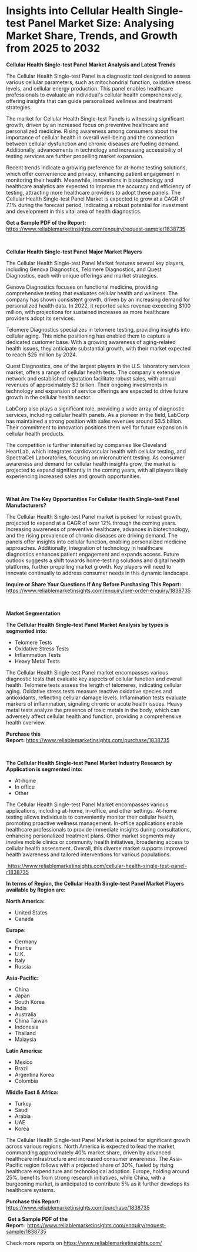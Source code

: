 <p><h1>Insights into Cellular Health Single-test Panel Market Size: Analysing Market Share, Trends, and Growth from 2025 to 2032</h1></p><p><strong>Cellular Health Single-test Panel Market Analysis and Latest Trends</strong></p>
<p><p>The Cellular Health Single-test Panel is a diagnostic tool designed to assess various cellular parameters, such as mitochondrial function, oxidative stress levels, and cellular energy production. This panel enables healthcare professionals to evaluate an individual's cellular health comprehensively, offering insights that can guide personalized wellness and treatment strategies. </p><p>The market for Cellular Health Single-test Panels is witnessing significant growth, driven by an increased focus on preventive healthcare and personalized medicine. Rising awareness among consumers about the importance of cellular health in overall well-being and the connection between cellular dysfunction and chronic diseases are fueling demand. Additionally, advancements in technology and increasing accessibility of testing services are further propelling market expansion. </p><p>Recent trends indicate a growing preference for at-home testing solutions, which offer convenience and privacy, enhancing patient engagement in monitoring their health. Meanwhile, innovations in biotechnology and healthcare analytics are expected to improve the accuracy and efficiency of testing, attracting more healthcare providers to adopt these panels. The Cellular Health Single-test Panel Market is expected to grow at a CAGR of 7.1% during the forecast period, indicating a robust potential for investment and development in this vital area of health diagnostics.</p></p>
<p><strong>Get a Sample PDF of the Report:&nbsp;</strong> <a href="https://www.reliablemarketinsights.com/enquiry/request-sample/1838735?utm_campaign=3224&utm_medium=2&utm_source=Github&utm_content=ia&utm_term=05032025&utm_id=cellular-health-single-test-panel">https://www.reliablemarketinsights.com/enquiry/request-sample/1838735</a></p>
<p>&nbsp;</p>
<p><strong>Cellular Health Single-test Panel Major Market Players</strong></p>
<p><p>The Cellular Health Single-test Panel Market features several key players, including Genova Diagnostics, Telomere Diagnostics, and Quest Diagnostics, each with unique offerings and market strategies. </p><p>Genova Diagnostics focuses on functional medicine, providing comprehensive testing that evaluates cellular health and wellness. The company has shown consistent growth, driven by an increasing demand for personalized health data. In 2022, it reported sales revenue exceeding $100 million, with projections for sustained increases as more healthcare providers adopt its services.</p><p>Telomere Diagnostics specializes in telomere testing, providing insights into cellular aging. This niche positioning has enabled them to capture a dedicated customer base. With a growing awareness of aging-related health issues, they anticipate substantial growth, with their market expected to reach $25 million by 2024.</p><p>Quest Diagnostics, one of the largest players in the U.S. laboratory services market, offers a range of cellular health tests. The company's extensive network and established reputation facilitate robust sales, with annual revenues of approximately $3 billion. Their ongoing investments in technology and expansion of service offerings are expected to drive future growth in the cellular health sector.</p><p>LabCorp also plays a significant role, providing a wide array of diagnostic services, including cellular health panels. As a pioneer in the field, LabCorp has maintained a strong position with sales revenues around $3.5 billion. Their commitment to innovation positions them well for future expansion in cellular health products.</p><p>The competition is further intensified by companies like Cleveland HeartLab, which integrates cardiovascular health with cellular testing, and SpectraCell Laboratories, focusing on micronutrient testing. As consumer awareness and demand for cellular health insights grow, the market is projected to expand significantly in the coming years, with all players likely experiencing increased sales and growth opportunities.</p></p>
<p>&nbsp;</p>
<p><strong>What Are The Key Opportunities For Cellular Health Single-test Panel Manufacturers?</strong></p>
<p><p>The Cellular Health Single-test Panel market is poised for robust growth, projected to expand at a CAGR of over 12% through the coming years. Increasing awareness of preventive healthcare, advances in biotechnology, and the rising prevalence of chronic diseases are driving demand. The panels offer insights into cellular function, enabling personalized medicine approaches. Additionally, integration of technology in healthcare diagnostics enhances patient engagement and expands access. Future outlook suggests a shift towards home-testing solutions and digital health platforms, further propelling market growth. Key players will need to innovate continually to address consumer needs in this dynamic landscape.</p></p>
<p><strong>Inquire or Share Your Questions If Any Before Purchasing This Report:</strong> <a href="https://www.reliablemarketinsights.com/enquiry/pre-order-enquiry/1838735?utm_campaign=3224&utm_medium=2&utm_source=Github&utm_content=ia&utm_term=05032025&utm_id=cellular-health-single-test-panel">https://www.reliablemarketinsights.com/enquiry/pre-order-enquiry/1838735</a></p>
<p>&nbsp;</p>
<p><strong>Market Segmentation</strong></p>
<p><strong>The Cellular Health Single-test Panel Market Analysis by types is segmented into:</strong></p>
<p><ul><li>Telomere Tests</li><li>Oxidative Stress Tests</li><li>Inflammation Tests</li><li>Heavy Metal Tests</li></ul></p>
<p><p>The Cellular Health Single-test Panel market encompasses various diagnostic tests that evaluate key aspects of cellular function and overall health. Telomere tests assess the length of telomeres, indicating cellular aging. Oxidative stress tests measure reactive oxidative species and antioxidants, reflecting cellular damage levels. Inflammation tests evaluate markers of inflammation, signaling chronic or acute health issues. Heavy metal tests analyze the presence of toxic metals in the body, which can adversely affect cellular health and function, providing a comprehensive health overview.</p></p>
<p><strong>Purchase this Report:&nbsp;</strong><a href="https://www.reliablemarketinsights.com/purchase/1838735?utm_campaign=3224&utm_medium=2&utm_source=Github&utm_content=ia&utm_term=05032025&utm_id=cellular-health-single-test-panel">https://www.reliablemarketinsights.com/purchase/1838735</a></p>
<p>&nbsp;</p>
<p><strong>The Cellular Health Single-test Panel Market Industry Research by Application is segmented into:</strong></p>
<p><ul><li>At-home</li><li>In office</li><li>Other</li></ul></p>
<p><p>The Cellular Health Single-test Panel Market encompasses various applications, including at-home, in-office, and other settings. At-home testing allows individuals to conveniently monitor their cellular health, promoting proactive wellness management. In-office applications enable healthcare professionals to provide immediate insights during consultations, enhancing personalized treatment plans. Other market segments may involve mobile clinics or community health initiatives, broadening access to cellular health assessment. Overall, this diverse market supports improved health awareness and tailored interventions for various populations.</p></p>
<p><a href="https://www.reliablemarketinsights.com/cellular-health-single-test-panel-r1838735?utm_campaign=3224&utm_medium=2&utm_source=Github&utm_content=ia&utm_term=05032025&utm_id=cellular-health-single-test-panel">&nbsp;https://www.reliablemarketinsights.com/cellular-health-single-test-panel-r1838735</a></p>
<p><strong>In terms of Region, the Cellular Health Single-test Panel Market Players available by Region are:</strong></p>
<p>
    <p> <strong> North America: </strong>
        <ul>
            <li>United States</li>
            <li>Canada</li>
        </ul>
        </p> 
    <p> <strong> Europe: </strong>
        <ul>
            <li>Germany</li>
            <li>France</li>
            <li>U.K.</li>
            <li>Italy</li>
            <li>Russia</li>
        </ul>
        </p> 
    <p> <strong> Asia-Pacific: </strong>
        <ul>
            <li>China</li>
            <li>Japan</li>
            <li>South Korea</li>
            <li>India</li>
            <li>Australia</li>
            <li>China Taiwan</li>
            <li>Indonesia</li>
            <li>Thailand</li>
            <li>Malaysia</li>
        </ul>
        </p> 
    <p> <strong> Latin America: </strong>
        <ul>
            <li>Mexico</li>
            <li>Brazil</li>
            <li>Argentina Korea</li>
            <li>Colombia</li>
        </ul>
        </p> 
    <p> <strong> Middle East & Africa: </strong>
        <ul>
            <li>Turkey</li>
            <li>Saudi</li>
            <li>Arabia</li>
            <li>UAE</li>
            <li>Korea</li>
        </ul>
    </p>
    </p>
<p><p>The Cellular Health Single-test Panel Market is poised for significant growth across various regions. North America is expected to lead the market, commanding approximately 40% market share, driven by advanced healthcare infrastructure and increased consumer awareness. The Asia-Pacific region follows with a projected share of 30%, fueled by rising healthcare expenditure and technological adoption. Europe, holding around 25%, benefits from strong research initiatives, while China, with a burgeoning market, is anticipated to contribute 5% as it further develops its healthcare systems.</p></p>
<p><strong>Purchase this Report: </strong><a href="https://www.reliablemarketinsights.com/purchase/1838735?utm_campaign=3224&utm_medium=2&utm_source=Github&utm_content=ia&utm_term=05032025&utm_id=cellular-health-single-test-panel">https://www.reliablemarketinsights.com/purchase/1838735</a></p>
<p>&nbsp;<strong>Get a Sample PDF of the Report:&nbsp;&nbsp;</strong><a href="https://www.reliablemarketinsights.com/enquiry/request-sample/1838735?utm_campaign=3224&utm_medium=2&utm_source=Github&utm_content=ia&utm_term=05032025&utm_id=cellular-health-single-test-panel">https://www.reliablemarketinsights.com/enquiry/request-sample/1838735</a></p>
<p><strong></strong></p>
<p>Check more reports on <a href="https://www.reliablemarketinsights.com/?utm_campaign=3224&utm_medium=2&utm_source=Github&utm_content=ia&utm_term=05032025&utm_id=cellular-health-single-test-panel">https://www.reliablemarketinsights.com/</a></p>